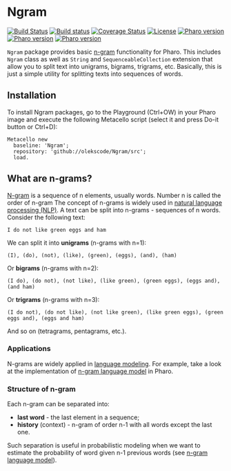 # Ngram

[![Build Status](https://travis-ci.org/olekscode/Ngram.svg?branch=master)](https://travis-ci.org/olekscode/Ngram)
[![Build status](https://ci.appveyor.com/api/projects/status/nxwn8odf3q2fafo2?svg=true)](https://ci.appveyor.com/project/olekscode/ngram)
[![Coverage Status](https://coveralls.io/repos/github/olekscode/Ngram/badge.svg?branch=master)](https://coveralls.io/github/olekscode/Ngram?branch=master)
[![License](https://img.shields.io/badge/license-MIT-blue.svg)](https://raw.githubusercontent.com/olekscode/Ngram/master/LICENSE)
[![Pharo version](https://img.shields.io/badge/Pharo-6.1-%23aac9ff.svg)](https://pharo.org/download)
[![Pharo version](https://img.shields.io/badge/Pharo-7.0-%23aac9ff.svg)](https://pharo.org/download)
[![Pharo version](https://img.shields.io/badge/Pharo-8.0-%23aac9ff.svg)](https://pharo.org/download)

`Ngram` package provides basic [n-gram](https://en.wikipedia.org/wiki/N-gram) functionality for Pharo. This includes `Ngram` class as well as `String` and `SequenceableCollection` extension that allow you to split text into unigrams, bigrams, trigrams, etc. Basically, this is just a simple utility for splitting texts into sequences of words.

## Installation
To install Ngram packages, go to the Playground (Ctrl+OW) in your Pharo image and execute the following Metacello script (select it and press Do-it button or Ctrl+D):
```Smalltalk
Metacello new
  baseline: 'Ngram';
  repository: 'github://olekscode/Ngram/src';
  load.
```

## What are n-grams?

[N-gram](https://en.wikipedia.org/wiki/N-gram) is a sequence of n elements, usually words. Number n is called the order of n-gram The concept of n-grams is widely used in [natural language processing (NLP)](https://en.wikipedia.org/wiki/Natural_language_processing). A text can be split into n-grams - sequences of n words. Consider the following text:
```
I do not like green eggs and ham
```
We can split it into **unigrams** (n-grams with n=1):
```
(I), (do), (not), (like), (green), (eggs), (and), (ham)
```
Or **bigrams** (n-grams with n=2):
```
(I do), (do not), (not like), (like green), (green eggs), (eggs and), (and ham)
```
Or **trigrams** (n-grams with n=3):
```
(I do not), (do not like), (not like green), (like green eggs), (green eggs and), (eggs and ham)
```
And so on (tetragrams, pentagrams, etc.).

### Applications

N-grams are widely applied in [language modeling](https://en.wikipedia.org/wiki/Language_model). For example, take a look at the implementation of [n-gram language model](https://github.com/olekscode/NgramModel) in Pharo.

### Structure of n-gram

Each n-gram can be separated into:

* **last word** - the last element in a sequence;
* **history** (context) - n-gram of order n-1 with all words except the last one.

Such separation is useful in probabilistic modeling when we want to estimate the probability of word given n-1 previous words (see [n-gram language model](https://github.com/olekscode/NgramModel)).

